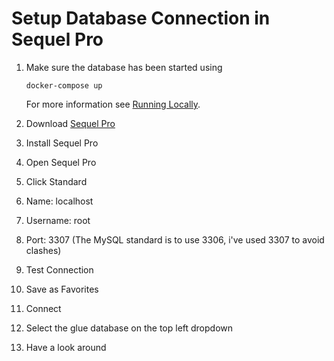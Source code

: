 # Setup Database Connection in Sequel Pro

1. Make sure the database has been started using 

    ```
    docker-compose up
    ```
    
    For more information see [Running Locally](./RunningLocally.md).
2. Download [Sequel Pro](https://www.sequelpro.com/)
3. Install Sequel Pro
4. Open Sequel Pro
5. Click Standard
6. Name: localhost
7. Username: root
8. Port: 3307 \(The MySQL standard is to use 3306, i've used 3307 to avoid clashes\)
9.  Test Connection
10. Save as Favorites
11. Connect
12. Select the glue database on the top left dropdown
13. Have a look around